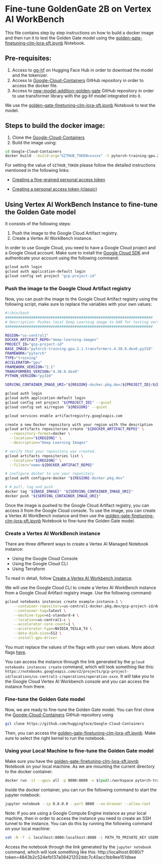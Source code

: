 # Fine-tune GoldenGate 2B on Vertex AI WorkBench

This file contains step by step instructions on how to build a docker image and then run it to test the Golden Gate model using the 
[golden-gate-finetuning-clm-lora-sft.ipynb](https://github.com/huggingface/Google-Cloud-Containers/tree/add-example-notebook/examples/vertex-ai/golden-gate-finetuning-clm-lora-sft.ipynb) Notebook. 

## Pre-requisites:
1. Access to [gg-hf](https://huggingface.co/gg-hf) on Hugging Face Hub in order to download the model and the tokenizer.
2. Access to [Google-Cloud-Containers](https://github.com/huggingface/Google-Cloud-Containers) GitHub repository in order to access the docker file.
3. Access to [new-model-addition-golden-gate](https://github.com/huggingface/new-model-addition-golden-gate) GitHub repository in order to use transformer library with the gg-hf model integrated into it.


We use the [golden-gate-finetuning-clm-lora-sft.ipynb](https://github.com/huggingface/Google-Cloud-Containers/tree/add-example-notebook/examples/vertex-ai/golden-gate-finetuning-clm-lora-sft.ipynb) Notebook to test the model.


## Steps to build the docker image:
 
1. Clone the [Google-Cloud-Containers](https://github.com/huggingface/Google-Cloud-Containers)
2. Build the image using:

```bash
cd Google-Cloud-Containers
docker build --build-arg="GITHUB_TOKEN=xxxxx" -t pytorch-training-gpu.2.1.transformers.4.38.0.dev0.py310 -f containers/pytorch/training/gpu/2.1/transformers/4.38.0.dev0/py310/Dockerfile .
```

For setting the value of `GITHUB_TOKEN` please follow the detailed instructions mentioned in the following links: 
- [Creating a fine-grained personal access token](https://docs.github.com/en/authentication/keeping-your-account-and-data-secure/managing-your-personal-access-tokens#creating-a-fine-grained-personal-access-token)

- [Creating a personal access token (classic)](https://docs.github.com/en/authentication/keeping-your-account-and-data-secure/managing-your-personal-access-tokens#creating-a-personal-access-token-classic)


## Using Vertex AI WorkBench Instance to fine-tune the Golden Gate model

It consists of the following steps:
1. Push the image to the Google Cloud Artifact registry.
2. Create a Vertex AI WorkBench instance.


In order to use Google Cloud, you need to have a Google Cloud project and a Google Cloud account. Make sure to install the [Google Cloud SDK](https://cloud.google.com/sdk/docs/install-sdk) and authenticate your account using the following command:

```bash
gcloud auth login
gcloud auth application-default login
gcloud config set project "gcp-project-id"
```

### Push the image to the Google Cloud Artifact registry

Now, you can push the image to the Google Cloud Artifact registry using the following script, make sure to replace the variables with your own values:

```bash
#!/bin/bash
####################################################################
# Description: Pushes local Deep Learning image to GAR for testing vertex AI 
####################################################################

REGION="us-central1"
DOCKER_ARTIFACT_REPO="deep-learning-images"
PROJECT_ID="gcp-project-id"
BASE_IMAGE="pytorch-training-gpu.2.1.transformers.4.38.0.dev0.py310"
FRAMEWORK="pytorch"
TYPE="training"
ACCELERATOR="gpu"
FRAMEWORK_VERSION="2.1"
TRANSFORMERS_VERISON="4.38.0.dev0"
PYTHON_VERSION="py310"

SERVING_CONTAINER_IMAGE_URI="${REGION}-docker.pkg.dev/${PROJECT_ID}/${DOCKER_ARTIFACT_REPO}/huggingface-${FRAMEWORK}-${TYPE}-${ACCELERATOR}.${FRAMEWORK_VERSION}.transformers.${TRANSFORMERS_VERISON}.${PYTHON_VERSION}:latest"

gcloud auth login
gcloud auth application-default login
gcloud config set project "${PROJECT_ID}" --quiet
gcloud config set ai/region "${REGION}" --quiet

gcloud services enable artifactregistry.googleapis.com

create a new Docker repository with your region with the description
gcloud artifacts repositories create "${DOCKER_ARTIFACT_REPO}" \
  --repository-format=docker \
  --location="${REGION}" \
  --description="Deep Learning Images"

# verify that your repository was created.
gcloud artifacts repositories list \
  --location="${REGION}" \
  --filter="name~${DOCKER_ARTIFACT_REPO}"

# configure docker to use your repository    
gcloud auth configure-docker "${REGION}-docker.pkg.dev"

# # pull, tag and push
docker tag "${BASE_IMAGE}" "${SERVING_CONTAINER_IMAGE_URI}"
docker push "${SERVING_CONTAINER_IMAGE_URI}"

```

Once the image is pushed to the Google Cloud Artifact registry, you can access it from the Google Cloud console. To use the image, you can create a Vertex AI WorkBench instance and then use the [golden-gate-finetuning-clm-lora-sft.ipynb](https://github.com/huggingface/Google-Cloud-Containers/tree/add-example-notebook/examples/vertex-ai/golden-gate-finetuning-clm-lora-sft.ipynb) Notebook to fine-tune the Golden Gate model.


### Create a Vertex AI WorkBench instance

There are three different ways to create a Vertex AI Managed Notebook instance:
 - Using the Google Cloud Console
 - Using the Google Cloud CLI
 - Using Terraform

To read in detail, follow [Create a Vertex AI Workbench instance](https://cloud.google.com/vertex-ai/docs/workbench/instances/create).

We will use the Google Cloud CLI to create a Vertex AI WorkBench instance from a Google Cloud Artifact registry image. Use the following command:

```bash
gcloud notebooks instances create example-instance-1 \
    --container-repository=us-central1-docker.pkg.dev/gcp-project-id/deep-learning-images/huggingface-pytorch-training-gpu.2.1.transformers.4.38.0.dev0.py310 \
    --container-tag=latest \
    --machine-type=n1-standard-4 \
    --location=us-central1-c \
    --accelerator-core-count=1 \
    --accelerator-type=NVIDIA_TESLA_T4 \
    --data-disk-size=512 \
    --install-gpu-driver

```
You must replace the values of the flags with your own values. More about flags [here](https://cloud.google.com/sdk/gcloud/reference/notebooks/instances/create).

You can access the instance through the link generated by the `gcloud notebooks instances create` command, which will look something like this: `https://notebooks.googleapis.com/v2/projects/gcp-project-id/locations/us-central1-c/operations/operation-xxxx`. It will take you to the Google Cloud Vertex AI Workbench console and you can access the instance from there.

### Fine-tune the Golden Gate model
Now, we are ready to fine-tune the Golden Gate model. You can first clone the [Google-Cloud-Containers](https://github.com/huggingface/Google-Cloud-Containers) GitHub repository using

```bash
git clone https://github.com/huggingface/Google-Cloud-Containers
```

Then, you can access the [golden-gate-finetuning-clm-lora-sft.ipynb](https://github.com/huggingface/Google-Cloud-Containers/tree/add-example-notebook/examples/vertex-ai/golden-gate-finetuning-clm-lora-sft.ipynb). Make sure to select the right kernel to run the notebook.

### Using your Local Machine to fine-tune the Golden Gate model

Make sure you have the [golden-gate-finetuning-clm-lora-sft.ipynb](https://github.com/huggingface/Google-Cloud-Containers/tree/add-example-notebook/examples/vertex-ai/golden-gate-finetuning-clm-lora-sft.ipynb) Notebook on your local machine. As we are mounting the current directory to the docker container.

```bash
docker run -it --gpus all -p 8080:8080 -v $(pwd):/workspace pytorch-training-gpu.2.1.transformers.4.38.0.dev0.py310
```

Inside the docker container, you can run the following command to start the jupyter notebook:
```bash
jupyter notebook --ip 0.0.0.0 --port 8080 --no-browser --allow-root
```

Note: If you are using a Google Compute Engine instance as your local machine, then in order to access the instance you need to create an SSH tunnel to the instance. You can do this by running the following command on your local machine:
```bash
ssh -N -f -L localhost:8080:localhost:8080 -i PATH_TO_PRIVATE_KEY USERNAME@EXTERNAL_IP
```

Access the notebook through the link generated by the `jupyter notebook` command, which will look something like this:
http://localhost:8080/?token=4843b2c524efb137a08421202ddc7c40acc1bb9ee151dbee